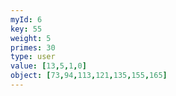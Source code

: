 ```yaml
---
myId: 6
key: 55
weight: 5
primes: 30
type: user
value: [13,5,1,0]
object: [73,94,113,121,135,155,165]
---
```

